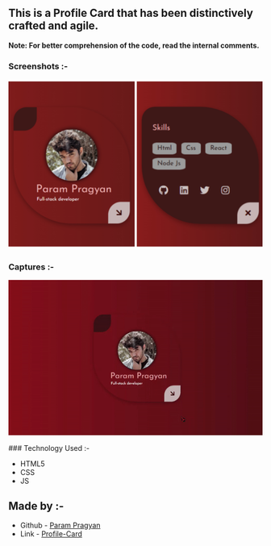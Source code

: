 
## This is a Profile Card that has been distinctively crafted and agile.

**Note: For better comprehension of the code, read the internal comments.**

### Screenshots :-

<p align="center">
       <img src="./images/Screenshot.jpg"  width="600"/><br />
</p>

### Captures :-
<p align= "center">
<img src="./images/Profile-Card.gif" />
</P>
### Technology Used :-

- HTML5
- CSS
- JS

## Made by :-

- Github - [Param Pragyan](https://github.com/ParamPragyan)
- Link - [Profile-Card](https://preeminent-taffy-0c2aa8.netlify.app/)
